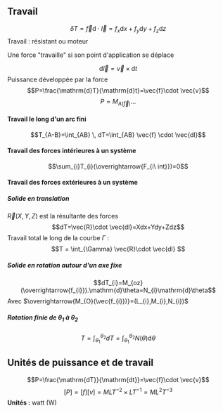 ## Travail
$$\delta T=\vec{f}\mathrm{d}\cdot\vec{l}=f_{x}\mathrm{d}x+f_{y}\mathrm{d}y+f_{z}\mathrm{d}z$$
Travail : résistant ou moteur

Une force "travaille" si son point d'application se déplace

$$\mathrm{d}\vec{l}=\vec{v}\times\mathrm{d}t$$
Puissance développée par la force
$$P=\frac{\mathrm{d}T}{\mathrm{d}t}=\vec{f}\cdot \vec{v}$$
$$P=M_{A(\vec{f})}\dots$$
#### Travail le long d'un arc fini
$$T_{A-B}=\int_{AB}  \, dT=\int_{AB} \vec{f} \cdot \vec{dl}$$

#### Travail des forces intérieures à un système
$$\sum_{i}T_{i}(\overrightarrow{F_{i\ int}})=0$$

#### Travail des forces extérieures à un système
##### Solide en translation
$\vec{R}(X,Y,Z)$ est la résultante des forces
$$dT=\vec{R}\cdot \vec{dl}=Xdx+Ydy+Zdz$$
Travail total le long de la courbe $\Gamma$ :
$$T = \int_{\Gamma} \vec{R}\cdot \vec{dl} $$
##### Solide en rotation autour d'un axe fixe
$$dT_{i}=M_{oz}(\overrightarrow{f_{i}}).\mathrm{d}\theta=N_{i}\mathrm{d}\theta$$
Avec $\overrightarrow{M_{O}(\vec{f_{i}})}=(L_{i},M_{i},N_{i})$

##### Rotation finie de $\theta_{1}$ à $\theta_{2}$
$$T=\int_{\theta_{1}}^{\theta_{2}} dT=\int_{\theta_{1}}^{\theta_{2}} N(\theta)\mathrm{d}\theta $$
## Unités de puissance et de travail
$$P=\frac{\mathrm{dT}}{\mathrm{dt}}=\vec{f}\cdot \vec{v}$$
$$[P]=[f][v]=MLT^{-2}\times LT^{-1}=ML^{2}T^{-3}$$
**Unités :** watt (W)